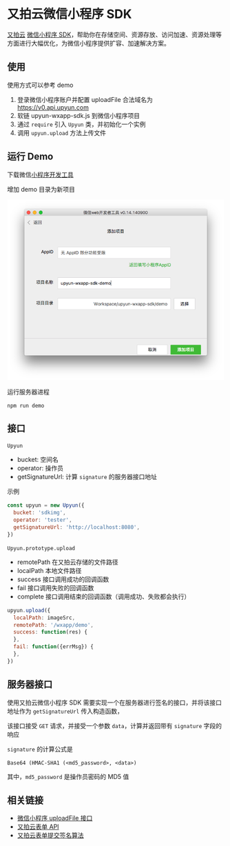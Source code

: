 # 又拍云微信小程序 SDK

[又拍云](https://upyun.com) [微信小程序 SDK](http://docs.upyun.com/api/small_program/)，帮助你在存储空间、资源存放、访问加速、资源处理等方面进行大幅优化，为微信小程序提供扩容、加速解决方案。

## 使用

使用方式可以参考 demo

1. 登录微信小程序账户并配置 uploadFile 合法域名为 https://v0.api.upyun.com
2. 软链 upyun-wxapp-sdk.js 到微信小程序项目
3. 通过 `require` 引入 `Upyun` 类，并初始化一个实例
4. 调用 `upyun.upload` 方法上传文件


## 运行 Demo

下载微信[小程序开发工具](https://mp.weixin.qq.com/debug/wxadoc/dev/devtools/devtools.html)

增加 demo 目录为新项目

![add-project](assets/add-project.png)

运行服务器进程

    npm run demo

## 接口

`Upyun`

* bucket: 空间名
* operator: 操作员
* getSignatureUrl: 计算 `signature` 的服务器接口地址

示例

```js
const upyun = new Upyun({
  bucket: 'sdkimg',
  operator: 'tester',
  getSignatureUrl: 'http://localhost:8080',
})
```

`Upyun.prototype.upload`

* remotePath 在又拍云存储的文件路径
* localPath 本地文件路径
* success 接口调用成功的回调函数
* fail 接口调用失败的回调函数
* complete 接口调用结束的回调函数（调用成功、失败都会执行）

```js
upyun.upload({
  localPath: imageSrc,
  remotePath: '/wxapp/demo',
  success: function(res) {
  },
  fail: function({errMsg}) {
  },
})
```

## 服务器接口

使用又拍云微信小程序 SDK 需要实现一个在服务器进行签名的接口，并将该接口地址作为 `getSignatureUrl` 传入构造函数，

该接口接受 `GET` 请求，并接受一个参数 `data`，计算并返回带有 `signature` 字段的响应

`signature` 的计算公式是

    Base64 (HMAC-SHA1 (<md5_password>, <data>)

其中，`md5_password` 是操作员密码的 MD5 值

## 相关链接

* [微信小程序 uploadFile 接口](https://mp.weixin.qq.com/debug/wxadoc/dev/api/network-file.html#wxuploadfileobject)
* [又拍云表单 API](https://docs.upyun.com/api/form_api/)
* [又拍云表单提交签名算法](http://docs.upyun.com/api/authorization/#body)
